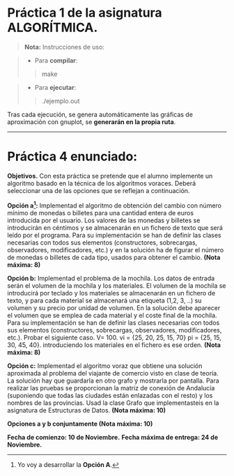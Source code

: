 
# Práctica 1 de la asignatura ALGORÍTMICA.

> **Nota:** Instrucciones de uso:

> - Para **compilar**:
> >make

> - Para **ejecutar**:
> >./ejemplo.out


Tras cada ejecución, se genera automáticamente las gráficas de aproximación con gnuplot, se **generarán en la propia ruta**.


----------
# **Práctica 4 enunciado:**
**Objetivos.** 
Con esta práctica se pretende que el alumno implemente un algoritmo basado en la técnica de los algoritmos
voraces. Deberá seleccionar una de las opciones que se reflejan a continuación. 

**Opción a[^footnote]:**
Implementad el algoritmo de obtención del cambio con número mínimo de monedas o billetes para una cantidad entera de euros introducida por el usuario. Los valores de las monedas y billetes se introducirán en céntimos y se almacenarán en un fichero de texto que será leído por el programa. Para su implementación se han de definir las clases necesarias con todos sus elementos (constructores, sobrecargas, observadores, modificadores, etc.) y en la solución ha de figurar el número de monedas o billetes de cada tipo, usados para obtener el cambio. **(Nota máxima: 8)**

**Opción b:**
Implementad el problema de la mochila. Los datos de entrada serán el volumen de la mochila y los materiales. El volumen de la mochila se introducirá por teclado y los materiales se almacenarán en un fichero de texto, y para cada material se almacenará una etiqueta (1,2, 3, ..) su volumen y su precio por unidad de volumen. En la solución debe aparecer el volumen que se emplea de cada material y el coste final de la mochila. Para su implementación se han   de   definir   las   clases   necesarias   con   todos   sus   elementos   (constructores,   sobrecargas,   observadores, modificadores,   etc.).  Probar   el   siguiente   caso.   V=   100.  vi  =   {25,   20,  25,   15,  70}   pi  =   {25,  15,   30,  45,   40}. introduciendo los materiales en el fichero es ese orden. **(Nota máxima: 8)**

**Opción c:** 
Implementad el algoritmo voraz que obtiene una solución aproximada al problema del viajante de comercio visto en clase de teoría. La solución hay que guardarla en otro grafo y mostrarla por pantalla. Para realizar las pruebas se proporcionan la matriz de conexión de Andalucía (suponiendo que todas las ciudades están enlazadas con el resto) y los nombres de las provincias. Usad la clase Grafo que implementasteis en la asignatura de Estructuras de Datos. **(Nota máxima: 10)**


**Opciones a y b conjuntamente (Nota máxima: 10)**

**Fecha de comienzo: 10 de Noviembre.** 
**Fecha máxima de entrega: 24 de Noviembre.**


  [^footnote]: Yo voy a desarrollar la **Opción A**.












  